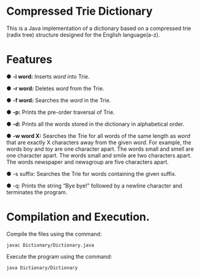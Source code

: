 # Compressed Trie Dictionary
This is a Java implementation of a dictionary based on a compressed trie (radix tree) structure designed for the English language(a-z).

# Features
● **-i word:** Inserts *word* into Trie.

● **-r word:** Deletes *word* from the Trie.

● **-f word:** Searches the *word* in the Trie.

● **-p:** Prints the pre-order traversal of Trie.

● **-d:** Prints all the words stored in the dictionary in alphabetical order.

● **-w word X:** Searches the Trie for all words of the same length as *word* that are exactly X characters away from the given *word*. For example, the words boy and toy are one character apart.
The words small and smell are one character apart.
The words small and smile are two characters apart.
The words newspaper and newsgroup are five characters apart.

● -s suffix: Searches the Trie for words containing the given suffix.

● -q: Prints the string “Bye bye!” followed by a newline character and terminates the program.

# Compilation and Execution.
Compile the files using the command:
```
javac Dictionary/Dictionary.java
```
Execute the program using the command:
```
java Dictionary/Dictionary
```
